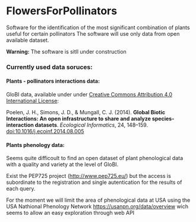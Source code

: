 # FlowersForPollinators

Software for the identification of the most significant combination of plants useful for certain pollinators
The software will use only data from open available dataset.


**Warning:**
The software is sitll under construction


### Currently used data soruces:

#### Plants - pollinators interactions data:

GloBI data, available under under [Creative Commons Attribution 4.0 International License](https://creativecommons.org/licenses/by/4.0/):

Poelen, J. H., Simons, J. D., & Mungall, C. J. (2014). **Global Biotic Interactions: An open infrastructure to share and analyze species-interaction datasets**. *Ecological Informatics*, 24, 148–159. [doi:10.1016/j.ecoinf.2014.08.005](https://doi.org/10.1016/j.ecoinf.2014.08.005)

#### Plants phenology data:

Seems quite difficoult to find an open dataset of plant phenological data with a quality and variety at the level of GloBI.

Exist the PEP725 project (http://www.pep725.eu/) but the access is subordinate to the registration and single autentication for the results of each query.

For the moment we will limit the area of phenological data at USA using the USA Nathional Phenology Network https://usanpn.org/data/overview wich seems to allow an easy exploration through web API
